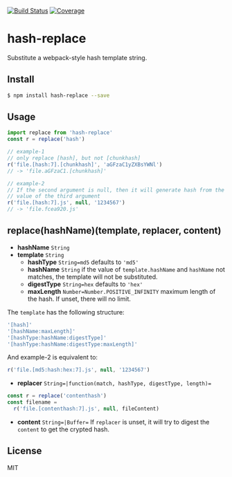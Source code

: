 [![Build Status](https://travis-ci.org/kaelzhang/node-hash-replace.svg?branch=master)](https://travis-ci.org/kaelzhang/node-hash-replace)
[![Coverage](https://codecov.io/gh/kaelzhang/node-hash-replace/branch/master/graph/badge.svg)](https://codecov.io/gh/kaelzhang/node-hash-replace)
<!-- optional appveyor tst
[![Windows Build Status](https://ci.appveyor.com/api/projects/status/github/kaelzhang/node-hash-replace?branch=master&svg=true)](https://ci.appveyor.com/project/kaelzhang/node-hash-replace)
-->
<!-- optional npm version
[![NPM version](https://badge.fury.io/js/hash-replace.svg)](http://badge.fury.io/js/hash-replace)
-->
<!-- optional npm downloads
[![npm module downloads per month](http://img.shields.io/npm/dm/hash-replace.svg)](https://www.npmjs.org/package/hash-replace)
-->
<!-- optional dependency status
[![Dependency Status](https://david-dm.org/kaelzhang/node-hash-replace.svg)](https://david-dm.org/kaelzhang/node-hash-replace)
-->

# hash-replace

Substitute a webpack-style hash template string.

## Install

```sh
$ npm install hash-replace --save
```

## Usage

```js
import replace from 'hash-replace'
const r = replace('hash')

// example-1
// only replace [hash], but not [chunkhash]
r('file.[hash:7].[chunkhash]', 'aGFzaC1yZXBsYWNl')
// -> 'file.aGFzaC1.[chunkhash]'

// example-2
// If the second argument is null, then it will generate hash from the
// value of the third argument
r('file.[hash:7].js', null, '1234567')
// -> 'file.fcea920.js'
```

## replace(hashName)(template, replacer, content)

- **hashName** `String`
- **template** `String`
  - **hashType** `String=md5` defaults to `'md5'`
  - **hashName** `String` if the value of `template.hashName` and `hashName` not matches, the template will not be substituted.
  - **digestType** `String=hex` defaults to `'hex'`
  - **maxLength** `Number=Number.POSITIVE_INFINITY` maximum length of the hash. If unset, there will no limit.

The `template` has the following structure:

```js
'[hash]'
'[hashName:maxLength]'
'[hashType:hashName:digestType]'
'[hashType:hashName:digestType:maxLength]'
```

And example-2 is equivalent to:

```js
r('file.[md5:hash:hex:7].js', null, '1234567')
```

- **replacer** `String=|function(match, hashType, digestType, length)=`

```js
const r = replace('contenthash')
const filename =
  r('file.[contenthash:7].js', null, fileContent)
```

- **content** `String=|Buffer=` If `replacer` is unset, it will try to digest the `content` to get the crypted hash.

## License

MIT
